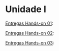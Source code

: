 # Unidade I

[Entregas Hands-on 01](./Entregas%20Hands-on%2001/Entrega_01.ipynb):

[Entregas Hands-on 02](./Entregas%20Hands-on%2002/Entrega_02.ipynb):

[Entregas Hands-on 03](./Entregas%20Hands-on%2003/Entrega_03.ipynb):


